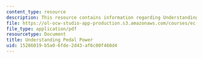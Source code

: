 ```yaml
---
content_type: resource
description: This resource contains information regarding Understanding Pedal Power.
file: https://ol-ocw-studio-app-production.s3.amazonaws.com/courses/ec-711-d-lab-energy-spring-2011/15286019b5a06fde2d43af6c00f460d4_MITEC_711S11_lab1_pedal.pdf
file_type: application/pdf
resourcetype: Document
title: Understanding Pedal Power
uid: 15286019-b5a0-6fde-2d43-af6c00f460d4
---
```

